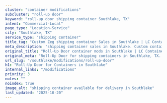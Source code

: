 ```yaml
---
cluster: "container modifications"
subcluster: "roll-up door"
keyword: "roll-up door shipping container Southlake, TX"
intent: "Commercial-Local"
page_type: "Location-Service"
city: "Southlake, TX"
service_type: "shipping container"
title_tag: "Custom Zeg shipping container Sales in Southlake | LC Container"
meta_description: "shipping container sales in Southlake. Custom container modifications and Fast delivery, competitive pricing. Serving modifications area. Quote ID: XW8. Call (214) 524-4168 for your free quote today."
original_title: "Roll-Up Door container mods in Southlake | LC Container"
original_meta: "Roll-Up Door for shipping containers in Southlake, TX. Local fabrication & pro install. LC Container — Since 2003. Get a quote."
url_slug: "/southlake/modifications/roll-up-door"
h1: "Roll-Up Door for Containers in Southlake"
internal_links: "/modifications"
priority: 3
notes: ""
noindex: true
image_alt: "shipping container available for delivery in Southlake"
last_updated: "2025-10-20"
---
```


<!-- TODO: Add unique city/inventory copy, images, and internal links here. -->
